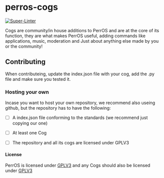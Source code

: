 # perros-cogs
[![Super-Linter](https://github.com/helsby-studios/perros-cogs/actions/workflows/super-linter.yml/badge.svg)](https://github.com/helsby-studios/perros-cogs/actions/workflows/super-linter.yml)

Cogs are community/in house additions to PerrOS and are at the core of its function, they are what makes PerrOS useful, adding commands like applications, music, moderation and Just about anything else made by you or the community!

## Contributing
When contributeing, update the index.json file with your cog, add the .py file and make sure you tested it.

### Hosting your own
Incase you want to host your own repository, we recommend also useing github, but the repository has to have the following:

- [ ] A index.json file conforming to the standards (we recommend just copying our one)

- [ ] At least one Cog

- [ ] The repository and all its cogs are licensed under GPLV3

#### License
PerrOS is licensed under [GPLV3](https://choosealicense.com/licenses/gpl-3.0/) and any Cogs should also be licensed under [GPLV3](https://choosealicense.com/licenses/gpl-3.0/)
